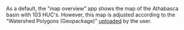 As a default, the "map overview" app shows the map of the Athabasca basin with 103 HUC's. However, this map is adjusted according to the "Watershed Polygons (Geopackage)" [uploaded](https://github.com/pgonzaleze/JoeModelAnatomy/blob/main/UploadData.md) by the user.  
